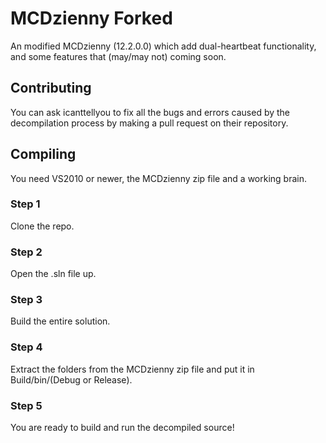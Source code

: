 # MCDzienny Forked
An modified MCDzienny (12.2.0.0) which add dual-heartbeat functionality, and some features that (may/may not) coming soon.

## Contributing
You can ask icanttellyou to fix all the bugs and errors caused by the decompilation process by making a pull request on their repository.

## Compiling
You need VS2010 or newer, the MCDzienny zip file and a working brain.

### Step 1
Clone the repo.

### Step 2
Open the .sln file up.

### Step 3
Build the entire solution.

### Step 4
Extract the folders from the MCDzienny zip file and put it in Build/bin/(Debug or Release).

### Step 5
You are ready to build and run the decompiled source!
